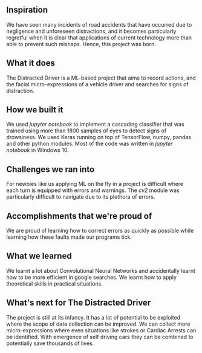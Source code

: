 ## Inspiration
We have seen many incidents of road accidents that have occurred due to negligence and unforeseen distractions, and it becomes particularly regretful when it is clear that applications of current technology more than able to prevent such mishaps. Hence, this project was born.
## What it does
The Distracted Driver is a ML-based project that aims to record actions, and the facial micro-expressions of a vehicle driver and searches for signs of distraction.
## How we built it
We used _jupyter notebook_ to implement a cascading classifier that was trained using more than 1800 samples of eyes to detect signs of drowsiness. We used Keras running on top of TensorFlow, numpy, pandas and other python modules. Most of the code was written in _jupyter notebook_ in Windows 10.
## Challenges we ran into
For newbies like us applying ML on the fly in a project is difficult where each turn is equipped with errors and warnings. The _cv2_ module was particularly difficult to navigate due to its plethora of errors.
## Accomplishments that we're proud of
We are proud of learning how to correct errors as quickly as possible while learning how these faults made our programs tick.
## What we learned
We learnt a lot about Convolutional Neural Networks and accidentally learnt how to be more efficient in google searches. We learnt how to apply theoretical skills in practical situations.
## What's next for The Distracted Driver
The project is still at its infancy. It has a lot of potential to be exploited where the scope of data collection can be improved. We can collect more micro-expressions where even situations like strokes or Cardiac Arrests can be identified. With emergence of self driving cars they can be combined to potentially save thousands of lives.
